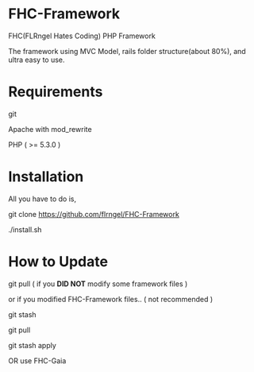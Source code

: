 FHC-Framework
=============

FHC(FLRngel Hates Coding) PHP Framework

The framework using MVC Model, rails folder structure(about 80%), and ultra easy to use.

Requirements
===============

git

Apache with mod_rewrite

PHP ( >= 5.3.0 )

Installation
===============

All you have to do is,

git clone https://github.com/flrngel/FHC-Framework

./install.sh

How to Update
===============

git pull ( if you <b>DID NOT</b> modify some framework files )

or if you modified FHC-Framework files.. ( not recommended )

git stash

git pull

git stash apply

OR use FHC-Gaia

